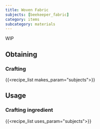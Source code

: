 ```yaml
---
title: Woven Fabric
subjects: [beekeeper_fabric]
category: items
subcategory: materials
---
```


WIP

Obtaining
---------

### Crafting
{{<recipe_list makes_param="subjects">}}

Usage
-----

### Crafting ingredient
{{<recipe_list uses_param="subjects">}}